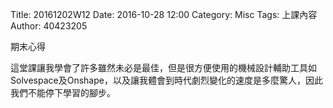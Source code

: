 Title: 20161202W12
Date: 2016-10-28 12:00
Category: Misc
Tags: 上課內容
Author: 40423205
<!-- PELICAN_END_SUMMARY -->
<p>期末心得<p>
這堂課讓我學會了許多雖然未必是最佳，但是很方便使用的機械設計輔助工具如Solvespace及Onshape，以及讓我體會到時代劇烈變化的速度是多麼驚人，因此我們不能停下學習的腳步。